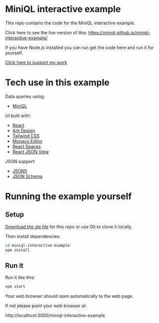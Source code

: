 # MiniQL interactive example

This repo contains the code for the MiniQL interactive example.

Click here to see the live version of this: https://miniql.github.io/miniql-interactive-example/

If you have Node.js installed you can run get the code here and run it for yourself.

[Click here to support my work](https://www.codecapers.com.au/about#support-my-work)

# Tech use in this example

Data queries using:

- [MiniQL](https://github.com/miniql/miniql)

UI built with:

- [React](https://reactjs.org/)
- [Ant Design](https://ant.design/)
- [Tailwind CSS](https://tailwindcss.com/)
- [Monaco Editor](https://microsoft.github.io/monaco-editor/)
- [React Spaces](https://github.com/aeagle/react-spaces)
- [React JSON View](https://github.com/mac-s-g/react-json-view)

JSON support:

- [JSON5](https://json5.org/)
- [JSON Schema](https://json-schema.org/)

# Running the example yourself

## Setup

[Download the zip file](https://github.com/miniql/miniql-interactive-example/archive/master.zip) for this repo or use Git to clone it locally.

Then install dependencies:

```bash
cd miniql-interactive-example
npm install
```

## Run it

Run it like this:

```bash
npm start
```

Your web browser should open automatically to the web page.

If not please point your web browser at: 

http://localhost:3000/miniql-interactive-example
